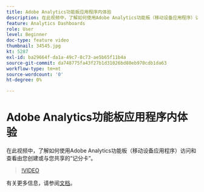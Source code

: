 ```yaml
---
title: Adobe Analytics功能板应用程序内体验
description: 在此视频中，了解如何使用Adobe Analytics功能板（移动设备应用程序）访问和查看由您创建或与您共享的“记分卡”。
feature: Analytics Dashboards
role: User
level: Beginner
doc-type: feature video
thumbnail: 34545.jpg
kt: 5287
exl-id: ba29664f-da1a-49c7-8c73-ae5b65f11b4a
source-git-commit: da748775fa43f27b1d31026bd80eb970cdb1da63
workflow-type: tm+mt
source-wordcount: '0'
ht-degree: 0%

---
```


# Adobe Analytics功能板应用程序内体验

在此视频中，了解如何使用Adobe Analytics功能板（移动设备应用程序）访问和查看由您创建或与您共享的“记分卡”。

>[!VIDEO](https://video.tv.adobe.com/v/34545/?quality=12)

有关更多信息，请参阅[文档](https://experienceleague.adobe.com/docs/analytics/analyze/mobapp/home.html?lang=zh-Hans)。
